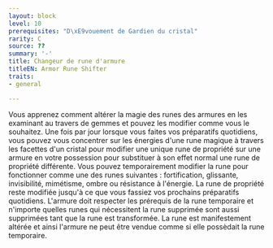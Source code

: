 ```yaml
---
layout: block
level: 10
prerequisites: "D\xE9vouement de Gardien du cristal"
rarity: C
source: ??
summary: '-'
title: Changeur de rune d'armure
titleEN: Armor Rune Shifter
traits:
- general

---
```


<p>Vous apprenez comment altérer la magie des runes des armures en les examinant au travers de gemmes et pouvez les modifier comme vous le souhaitez. Une fois par jour lorsque vous faites vos préparatifs quotidiens, vous pouvez vous concentrer sur les énergies d'une rune magique à travers les facettes d'un cristal pour modifier une unique rune de propriété sur une armure en votre possession pour substituer à son effet normal une rune de propriété différente. Vous pouvez temporairement modifier la rune pour fonctionner comme une des runes suivantes : fortification, glissante, invisibilité, mimétisme, ombre ou résistance à l'énergie. La rune de propriété reste modifiée jusqu'à ce que vous fassiez vos prochains préparatifs quotidiens. L'armure doit respecter les prérequis de la rune temporaire et n'importe quelles runes qui nécessitent la rune supprimée sont aussi supprimées tant que la rune est transformée. La rune est manifestement altérée et ainsi l'armure ne peut être vendue comme si elle possèdait la rune temporaire.</p>